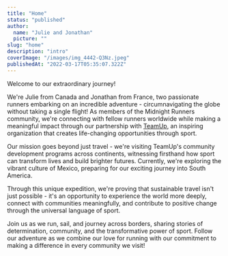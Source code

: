 ```yaml
---
title: "Home"
status: "published"
author:
  name: "Julie and Jonathan"
  picture: ""
slug: "home"
description: "intro"
coverImage: "/images/img_4442-Q3Nz.jpeg"
publishedAt: "2022-03-17T05:35:07.322Z"
---
```


Welcome to our extraordinary journey!

We're Julie from Canada and Jonathan from France, two passionate runners embarking on an incredible adventure - circumnavigating the globe without taking a single flight! As members of the Midnight Runners community, we're connecting with fellow runners worldwide while making a meaningful impact through our partnership with [TeamUp](https://teamup.world/), an inspiring organization that creates life-changing opportunities through sport.

Our mission goes beyond just travel - we're visiting TeamUp's community development programs across continents, witnessing firsthand how sport can transform lives and build brighter futures. Currently, we're exploring the vibrant culture of Mexico, preparing for our exciting journey into South America.

Through this unique expedition, we're proving that sustainable travel isn't just possible - it's an opportunity to experience the world more deeply, connect with communities meaningfully, and contribute to positive change through the universal language of sport.

Join us as we run, sail, and journey across borders, sharing stories of determination, community, and the transformative power of sport. Follow our adventure as we combine our love for running with our commitment to making a difference in every community we visit!
